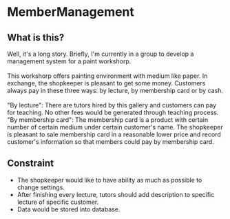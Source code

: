 # MemberManagement
## What is this?
Well, it's a long story. Briefly, I'm currently in a group to develop a management system for a paint workshorp. <br><br>
This workshorp offers painting environment with medium like paper. In exchange, the shopkeeper is pleasant to get some money. 
Customers always pay in these three ways: by lecture, by membership card or by cash.<br><br>
"By lecture": There are tutors hired by this gallery and customers can pay for teaching.
No other fees would be generated through teaching process.<br>
"By membership card": The membership card is a product with certain number of certain medium under certain customer's name. 
The shopkeeper is pleasant to sale membership card in a reasonable lower price and record customer's information so that members could pay by membership card.
## Constraint
* The shopkeeper would like to have ability as much as possible to change settings.
* After finishing every lecture, tutors should add description to specific lecture of specific customer.
* Data would be stored into database.
